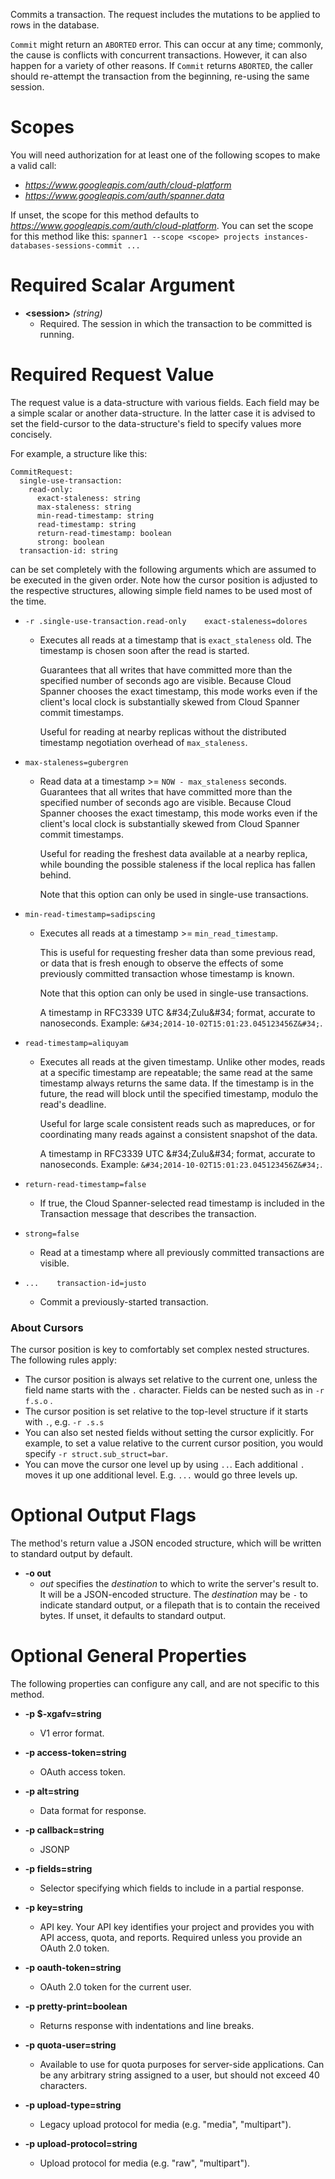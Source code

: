 Commits a transaction. The request includes the mutations to be
applied to rows in the database.

`Commit` might return an `ABORTED` error. This can occur at any time;
commonly, the cause is conflicts with concurrent
transactions. However, it can also happen for a variety of other
reasons. If `Commit` returns `ABORTED`, the caller should re-attempt
the transaction from the beginning, re-using the same session.
# Scopes

You will need authorization for at least one of the following scopes to make a valid call:

* *https://www.googleapis.com/auth/cloud-platform*
* *https://www.googleapis.com/auth/spanner.data*

If unset, the scope for this method defaults to *https://www.googleapis.com/auth/cloud-platform*.
You can set the scope for this method like this: `spanner1 --scope <scope> projects instances-databases-sessions-commit ...`
# Required Scalar Argument
* **&lt;session&gt;** *(string)*
    - Required. The session in which the transaction to be committed is running.
# Required Request Value

The request value is a data-structure with various fields. Each field may be a simple scalar or another data-structure.
In the latter case it is advised to set the field-cursor to the data-structure's field to specify values more concisely.

For example, a structure like this:
```
CommitRequest:
  single-use-transaction:
    read-only:
      exact-staleness: string
      max-staleness: string
      min-read-timestamp: string
      read-timestamp: string
      return-read-timestamp: boolean
      strong: boolean
  transaction-id: string

```

can be set completely with the following arguments which are assumed to be executed in the given order. Note how the cursor position is adjusted to the respective structures, allowing simple field names to be used most of the time.

* `-r .single-use-transaction.read-only    exact-staleness=dolores`
    - Executes all reads at a timestamp that is `exact_staleness`
        old. The timestamp is chosen soon after the read is started.
        
        Guarantees that all writes that have committed more than the
        specified number of seconds ago are visible. Because Cloud Spanner
        chooses the exact timestamp, this mode works even if the client&#39;s
        local clock is substantially skewed from Cloud Spanner commit
        timestamps.
        
        Useful for reading at nearby replicas without the distributed
        timestamp negotiation overhead of `max_staleness`.
* `max-staleness=gubergren`
    - Read data at a timestamp &gt;= `NOW - max_staleness`
        seconds. Guarantees that all writes that have committed more
        than the specified number of seconds ago are visible. Because
        Cloud Spanner chooses the exact timestamp, this mode works even if
        the client&#39;s local clock is substantially skewed from Cloud Spanner
        commit timestamps.
        
        Useful for reading the freshest data available at a nearby
        replica, while bounding the possible staleness if the local
        replica has fallen behind.
        
        Note that this option can only be used in single-use
        transactions.
* `min-read-timestamp=sadipscing`
    - Executes all reads at a timestamp &gt;= `min_read_timestamp`.
        
        This is useful for requesting fresher data than some previous
        read, or data that is fresh enough to observe the effects of some
        previously committed transaction whose timestamp is known.
        
        Note that this option can only be used in single-use transactions.
        
        A timestamp in RFC3339 UTC \&#34;Zulu\&#34; format, accurate to nanoseconds.
        Example: `&#34;2014-10-02T15:01:23.045123456Z&#34;`.
* `read-timestamp=aliquyam`
    - Executes all reads at the given timestamp. Unlike other modes,
        reads at a specific timestamp are repeatable; the same read at
        the same timestamp always returns the same data. If the
        timestamp is in the future, the read will block until the
        specified timestamp, modulo the read&#39;s deadline.
        
        Useful for large scale consistent reads such as mapreduces, or
        for coordinating many reads against a consistent snapshot of the
        data.
        
        A timestamp in RFC3339 UTC \&#34;Zulu\&#34; format, accurate to nanoseconds.
        Example: `&#34;2014-10-02T15:01:23.045123456Z&#34;`.
* `return-read-timestamp=false`
    - If true, the Cloud Spanner-selected read timestamp is included in
        the Transaction message that describes the transaction.
* `strong=false`
    - Read at a timestamp where all previously committed transactions
        are visible.


* `...    transaction-id=justo`
    - Commit a previously-started transaction.


### About Cursors

The cursor position is key to comfortably set complex nested structures. The following rules apply:

* The cursor position is always set relative to the current one, unless the field name starts with the `.` character. Fields can be nested such as in `-r f.s.o` .
* The cursor position is set relative to the top-level structure if it starts with `.`, e.g. `-r .s.s`
* You can also set nested fields without setting the cursor explicitly. For example, to set a value relative to the current cursor position, you would specify `-r struct.sub_struct=bar`.
* You can move the cursor one level up by using `..`. Each additional `.` moves it up one additional level. E.g. `...` would go three levels up.


# Optional Output Flags

The method's return value a JSON encoded structure, which will be written to standard output by default.

* **-o out**
    - *out* specifies the *destination* to which to write the server's result to.
      It will be a JSON-encoded structure.
      The *destination* may be `-` to indicate standard output, or a filepath that is to contain the received bytes.
      If unset, it defaults to standard output.
# Optional General Properties

The following properties can configure any call, and are not specific to this method.

* **-p $-xgafv=string**
    - V1 error format.

* **-p access-token=string**
    - OAuth access token.

* **-p alt=string**
    - Data format for response.

* **-p callback=string**
    - JSONP

* **-p fields=string**
    - Selector specifying which fields to include in a partial response.

* **-p key=string**
    - API key. Your API key identifies your project and provides you with API access, quota, and reports. Required unless you provide an OAuth 2.0 token.

* **-p oauth-token=string**
    - OAuth 2.0 token for the current user.

* **-p pretty-print=boolean**
    - Returns response with indentations and line breaks.

* **-p quota-user=string**
    - Available to use for quota purposes for server-side applications. Can be any arbitrary string assigned to a user, but should not exceed 40 characters.

* **-p upload-type=string**
    - Legacy upload protocol for media (e.g. &#34;media&#34;, &#34;multipart&#34;).

* **-p upload-protocol=string**
    - Upload protocol for media (e.g. &#34;raw&#34;, &#34;multipart&#34;).
